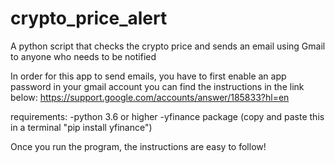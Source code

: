 # crypto_price_alert
A python script that checks the crypto price and sends an email using Gmail to anyone who needs to be notified

In order for this app to send emails, you have to first enable an app password in your gmail account you can find the instructions in the link below:
https://support.google.com/accounts/answer/185833?hl=en

requirements:
-python 3.6 or higher
-yfinance package (copy and paste this in a terminal "pip install yfinance")

Once you run the program, the instructions are easy to follow!
